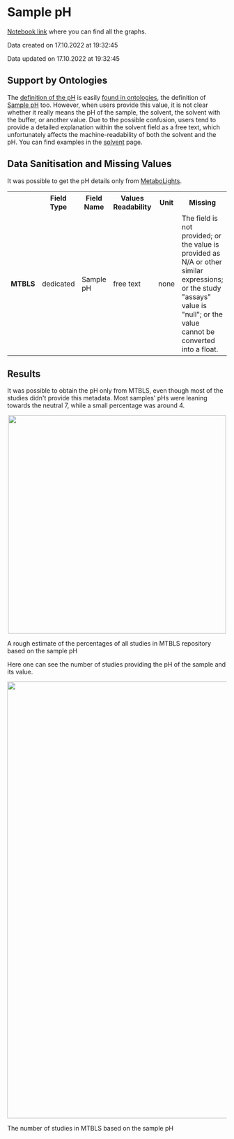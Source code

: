 # Sample pH
[Notebook link](https://github.com/NFDI4Chem/repo-scripts/blob/main/notebooks/ph.ipynb) where you can find all the graphs.

Data created on 17.10.2022 at 19:32:45

Data updated on 17.10.2022 at 19:32:45

## Support by Ontologies
The [definition of the pH](https://terminology.nfdi4chem.de/ts/search?q=ph) is easily [found in ontologies](https://terminology.nfdi4chem.de/ts/search?q=ph), the definition of [Sample pH](https://terminology.nfdi4chem.de/ts/ontologies/nmrcv/terms?iri=http%3A%2F%2FnmrML.org%2FnmrCV%23NMR%3A1000019) too. However, when users provide this value, it is not clear whether it really means the pH of the sample, the solvent, the solvent with the buffer, or another value. Due to the possible confusion, users tend to provide a detailed explanation within the solvent field as a free text, which unfortunately affects the machine-readability of both the solvent and the pH. You can find examples in the [solvent](/docs/advanced-guides/nmr-repositories/solvent.md) page.

## Data Sanitisation and Missing Values
It was possible to get the pH details only from [MetaboLights](https://www.ebi.ac.uk/metabolights/).

<table>
  <tr>
    <th></th>
    <th>Field Type</th>
    <th>Field Name</th>
    <th>Values Readability</th>
    <th>Unit</th>
    <th>Missing</th>
  </tr>
  <tr>
    <td><b>MTBLS</b></td>
    <td>dedicated</td>
    <td>Sample pH</td>
    <td>free text</td>
    <td>none</td>
    <td>The field is not provided; or the value is provided as N/A or other similar expressions; or the study "assays" value is "null"; or the value cannot be converted into a float.</td>
  </tr>
</table>

## Results

It was possible to obtain the pH only from MTBLS, even though most of the studies didn't provide this metadata. Most samples' pHs were leaning towards the neutral 7, while a small percentage was around 4.

<p align="center">
<img src="/img/analysis/ph/all.png" width="500"/>
<figcaption>A rough estimate of the percentages of all studies in MTBLS repository based on the sample pH</figcaption>
</p>

Here one can see the number of studies providing the pH of the sample and its value.
<p align="center">
<img src="/img/analysis/ph/h.png" width="1000"/>
<figcaption>The number of studies in MTBLS based on the sample pH</figcaption>
</p>